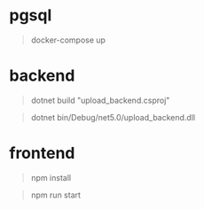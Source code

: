 # pgsql
> docker-compose up

# backend
>  dotnet build "upload_backend.csproj"

>  dotnet bin/Debug/net5.0/upload_backend.dll

# frontend
> npm install 

> npm run start
